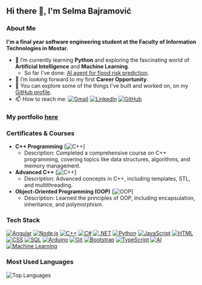 ## Hi there 👋, I'm Selma Bajramović

### About Me
**I'm a final year software engineering student at the Faculty of Information Technologies in Mostar.**

- 🌱 I’m currently learning **Python** and exploring the fascinating world of **Artificial Intelligence** and **Machine Learning**.
  - So far I've done: [AI agent for flood risk prediction](https://github.com/Selma-Bajramovic/ai-agent-flood-prediction).
- 🤝 I’m looking forward to my first **Career Opportunity**.
- 💬 You can explore some of the things I've built and worked on, on my [GitHub profile](https://github.com/selma-bajramovic).
- 📫 How to reach me: [![Gmail](https://img.shields.io/badge/Gmail-D14836?style=for-the-badge&logo=gmail&logoColor=white)](mailto:bajramovicselma0@gmail.com) [![LinkedIn](https://img.shields.io/badge/LinkedIn-0077B5?style=for-the-badge&logo=linkedin&logoColor=white)](https://www.linkedin.com/in/selma-bajramovic/)  [![GitHub](https://img.shields.io/badge/GitHub-100000?style=for-the-badge&logo=github&logoColor=white)](https://github.com/selma-bajramovic)

### My portfolio [here](https://selma-bajramovic.github.io/portfolio/)

### Certificates & Courses
- **C++ Programming**  [![C++](https://img.shields.io/badge/C++-00599C?style=for-the-badge&logo=c%2B%2B&logoColor=white)]
  - Description: Completed a comprehensive course on C++ programming, covering topics like data structures, algorithms, and memory management.
- **Advanced C++**  [![C++](https://img.shields.io/badge/C++-00599C?style=for-the-badge&logo=c%2B%2B&logoColor=white)]
  - Description: Advanced concepts in C++, including templates, STL, and multithreading.
- **Object-Oriented Programming (OOP)**  [![OOP](https://img.shields.io/badge/Object_Oriented_Programming-FF6F00?style=for-the-badge&logo=java&logoColor=white)]
  - Description: Learned the principles of OOP, including encapsulation, inheritance, and polymorphism.

### Tech Stack
[![Angular](https://img.shields.io/badge/Angular-DD0031?style=for-the-badge&logo=angular&logoColor=white)](https://angular.io/)
[![Node.js](https://img.shields.io/badge/Node.js-339933?style=for-the-badge&logo=node.js&logoColor=white)](https://nodejs.org/)
[![C++](https://img.shields.io/badge/C++-00599C?style=for-the-badge&logo=c%2B%2B&logoColor=white)](https://isocpp.org/)
[![C#](https://img.shields.io/badge/C%23-239120?style=for-the-badge&logo=c-sharp&logoColor=white)](https://learn.microsoft.com/en-us/dotnet/csharp/)
[![.NET](https://img.shields.io/badge/.NET-512BD4?style=for-the-badge&logo=dotnet&logoColor=white)](https://dotnet.microsoft.com/)
[![Python](https://img.shields.io/badge/Python-3776AB?style=for-the-badge&logo=python&logoColor=white)](https://www.python.org/)
[![JavaScript](https://img.shields.io/badge/JavaScript-F7DF1E?style=for-the-badge&logo=javascript&logoColor=black)](https://developer.mozilla.org/en-US/docs/Web/JavaScript)
[![HTML](https://img.shields.io/badge/HTML-E34F26?style=for-the-badge&logo=html5&logoColor=white)](https://developer.mozilla.org/en-US/docs/Web/HTML)
[![CSS](https://img.shields.io/badge/CSS-1572B6?style=for-the-badge&logo=css3&logoColor=white)](https://developer.mozilla.org/en-US/docs/Web/CSS)
[![SQL](https://img.shields.io/badge/SQL-4479A1?style=for-the-badge&logo=mysql&logoColor=white)](https://en.wikipedia.org/wiki/SQL)
[![Arduino](https://img.shields.io/badge/Arduino-00979D?style=for-the-badge&logo=arduino&logoColor=white)](https://www.arduino.cc/)
[![Git](https://img.shields.io/badge/Git-F05032?style=for-the-badge&logo=git&logoColor=white)](https://git-scm.com/)
[![Bootstrap](https://img.shields.io/badge/Bootstrap-7952B3?style=for-the-badge&logo=bootstrap&logoColor=white)](https://getbootstrap.com/)
[![TypeScript](https://img.shields.io/badge/TypeScript-3178C6?style=for-the-badge&logo=typescript&logoColor=white)](https://www.typescriptlang.org/)
[![AI](https://img.shields.io/badge/Artificial_Intelligence-FF6F00?style=for-the-badge&logo=ai&logoColor=white)](https://en.wikipedia.org/wiki/Artificial_intelligence)
[![Machine Learning](https://img.shields.io/badge/Machine_Learning-FFD700?style=for-the-badge&logo=machine-learning&logoColor=black)](https://en.wikipedia.org/wiki/Machine_learning)

### Most Used Languages
![Top Languages](https://github-readme-stats.vercel.app/api/top-langs/?username=Selma-Bajramovic&layout=compact&theme=dark)
